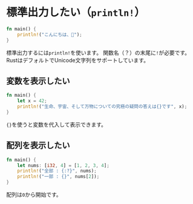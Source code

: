 # 標準出力したい（``println!``）

```rust
fn main() {
    println!("こんにちは、🦀");
}
```

標準出力するには``println!``を使います。
関数名（？）の末尾に``!``が必要です。
RustはデフォルトでUnicode文字列をサポートしています。

## 変数を表示したい

```rust
fn main() {
    let x = 42;
    println!("生命、宇宙、そして万物についての究極の疑問の答えは{}です", x);
}
```

``{}``を使うと変数を代入して表示できます。

## 配列を表示したい

```rust
fn main() {
    let nums: [i32, 4] = [1, 2, 3, 4];
    println!("全部 : {:?}", nums);
    println!("一部 : {}", nums[2]);
}
```

配列は``0``から開始です。
